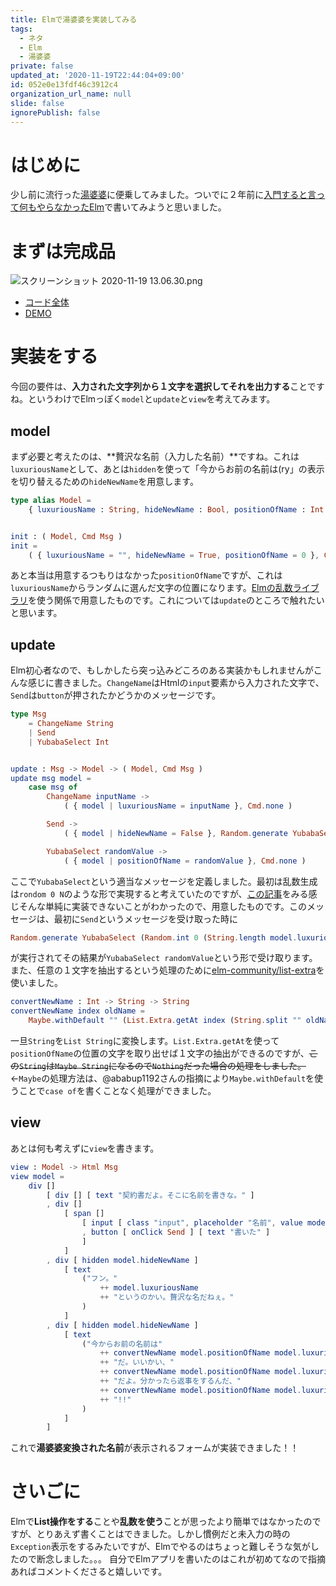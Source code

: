 ```yaml
---
title: Elmで湯婆婆を実装してみる
tags:
  - ネタ
  - Elm
  - 湯婆婆
private: false
updated_at: '2020-11-19T22:44:04+09:00'
id: 052e0e13fdf46c3912c4
organization_url_name: null
slide: false
ignorePublish: false
---
```

# はじめに

少し前に流行った[湯婆婆](https://qiita.com/Nemesis/items/c7192a7c510788d2cba2)に便乗してみました。ついでに２年前に[入門すると言って何もやらなかったElm](https://qiita.com/ufoo68/items/52c5b04e349df527541f)で書いてみようと思いました。

# まずは完成品

![スクリーンショット 2020-11-19 13.06.30.png](https://qiita-image-store.s3.ap-northeast-1.amazonaws.com/0/209689/d38620a2-206f-e1fa-66c5-5589c39dbea9.png)

- [コード全体](https://github.com/ufoo68/yubaba-elm/blob/master/src/Main.elm)
- [DEMO](https://hardcore-swartz-b9e7ab.netlify.app/)

# 実装をする

今回の要件は、**入力された文字列から１文字を選択してそれを出力する**ことですね。というわけでElmっぽく`model`と`update`と`view`を考えてみます。

## model

まず必要と考えたのは、**贅沢な名前（入力した名前）**ですね。これは`luxuriousName`として、あとは`hidden`を使って「今からお前の名前は(ry」の表示を切り替えるための`hideNewName`を用意します。

```elm
type alias Model =
    { luxuriousName : String, hideNewName : Bool, positionOfName : Int }


init : ( Model, Cmd Msg )
init =
    ( { luxuriousName = "", hideNewName = True, positionOfName = 0 }, Cmd.none )
```

あと本当は用意するつもりはなかった`positionOfName`ですが、これは`luxuriousName`からランダムに選んだ文字の位置になります。[Elmの乱数ライブラリ](https://package.elm-lang.org/packages/elm/random/latest/)を使う関係で用意したものです。これについては`update`のところで触れたいと思います。

## update

Elm初心者なので、もしかしたら突っ込みどころのある実装かもしれませんがこんな感じに書きました。`ChangeName`はHtmlの`input`要素から入力された文字で、`Send`は`button`が押されたかどうかのメッセージです。

```elm
type Msg
    = ChangeName String
    | Send
    | YubabaSelect Int


update : Msg -> Model -> ( Model, Cmd Msg )
update msg model =
    case msg of
        ChangeName inputName ->
            ( { model | luxuriousName = inputName }, Cmd.none )

        Send ->
            ( { model | hideNewName = False }, Random.generate YubabaSelect (Random.int 0 (String.length model.luxuriousName - 1)) )

        YubabaSelect randomValue ->
            ( { model | positionOfName = randomValue }, Cmd.none )
```

ここで`YubabaSelect`という適当なメッセージを定義しました。最初は乱数生成は`rondom 0 N`のような形で実現すると考えていたのですが、[この記事](https://qiita.com/Keck/items/106c3d14e2b078acdc59)をみる感じそんな単純に実装できないことがわかったので、用意したものです。このメッセージは、最初に`Send`というメッセージを受け取った時に

```elm
Random.generate YubabaSelect (Random.int 0 (String.length model.luxuriousName - 1))
```

が実行されてその結果が`YubabaSelect randomValue`という形で受け取ります。また、任意の１文字を抽出するという処理のために[elm-community/list-extra](https://package.elm-lang.org/packages/elm-community/list-extra/latest/)を使いました。

```elm
convertNewName : Int -> String -> String
convertNewName index oldName =
    Maybe.withDefault "" (List.Extra.getAt index (String.split "" oldName))
```

一旦`String`を`List String`に変換します。`List.Extra.getAt`を使って`positionOfName`の位置の文字を取り出せば１文字の抽出ができるのですが、~~この`String`は`Maybe String`になるので`Nothing`だった場合の処理をしました。~~←`Maybe`の処理方法は、@ababup1192さんの指摘により`Maybe.withDefault`を使うことで`case of`を書くことなく処理ができました。

## view

あとは何も考えずに`view`を書きます。

```elm
view : Model -> Html Msg
view model =
    div []
        [ div [] [ text "契約書だよ。そこに名前を書きな。" ]
        , div []
            [ span []
                [ input [ class "input", placeholder "名前", value model.luxuriousName, onInput ChangeName ] []
                , button [ onClick Send ] [ text "書いた" ]
                ]
            ]
        , div [ hidden model.hideNewName ]
            [ text
                ("フン。"
                    ++ model.luxuriousName
                    ++ "というのかい。贅沢な名だねぇ。"
                )
            ]
        , div [ hidden model.hideNewName ]
            [ text
                ("今からお前の名前は"
                    ++ convertNewName model.positionOfName model.luxuriousName
                    ++ "だ。いいかい、"
                    ++ convertNewName model.positionOfName model.luxuriousName
                    ++ "だよ。分かったら返事をするんだ、"
                    ++ convertNewName model.positionOfName model.luxuriousName
                    ++ "!!"
                )
            ]
        ]
```

これで**湯婆婆変換された名前**が表示されるフォームが実装できました！！

# さいごに

Elmで**List操作をする**ことや**乱数を使う**ことが思ったより簡単ではなかったのですが、とりあえず書くことはできました。しかし慣例だと未入力の時の`Exception`表示をするみたいですが、Elmでやるのはちょっと難しそうな気がしたので断念しました。。。
自分でElmアプリを書いたのはこれが初めてなので指摘あればコメントくださると嬉しいです。
